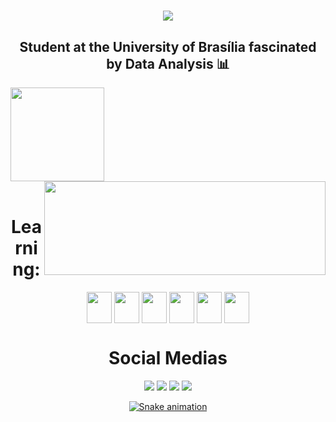 <h1 align="center">
<img src="https://readme-typing-svg.herokuapp.com/?font=Righteous&size=35&center=true&vCenter=true&width=500&height=70&duration=4000&lines=Welcome!+👋;+I'm+João+Pedro+Uehara!;" />
</h1>

<h2 align="center">Student at the University of Brasília fascinated by Data Analysis 📊</h2>   

<div>
  <img  height="150em" src="https://github-readme-stats.vercel.app/api?username=JoaoPedroUehara&show_icons=true&include_all_commits=true&theme=blue-green"/>
  <img align="right" height="150em" width="450em" src="https://github-readme-stats.vercel.app/api/top-langs/?username=JoaoPedroUehara&layout=compact&langs_count=16&theme=blue-green"/>
</div>    

<div  align="center"> 
  <div style="display: inline_block"><br>
  <h1 align="center">Learning:</h1>
  <img align="center" height="50" width="40" src="https://cdn.jsdelivr.net/gh/devicons/devicon@latest/icons/python/python-original.svg"/>
  <img align="center" height="50" width="40" src="https://cdn.jsdelivr.net/gh/devicons/devicon@latest/icons/azuresqldatabase/azuresqldatabase-original.svg"/>  
  <img align="center" height="50" width="40" src="https://cdn.jsdelivr.net/gh/devicons/devicon@latest/icons/html5/html5-original.svg"/>
  <img align="center" height="50" width="40" src="https://cdn.jsdelivr.net/gh/devicons/devicon@latest/icons/css3/css3-original.svg"/>
  <img align="center" height="50" width="40" src="https://cdn.jsdelivr.net/gh/devicons/devicon@latest/icons/javascript/javascript-original.svg"/>
  <img align="center" height="50" width="40" src="https://cdn.jsdelivr.net/gh/devicons/devicon@latest/icons/java/java-original.svg"/>
  <h1 align="center">Social Medias</h1>
  <a href="https://t.me/JoaoUehara" target="_blank"><img src="https://img.shields.io/badge/Telegram-2CA5E0?style=for-the-badge&logo=telegram&logoColor=white" target="_blank"></a>
  <a href="https://instagram.com/_jpuehara" target="_blank"><img src="https://img.shields.io/badge/-Instagram-%23E4405F?style=for-the-badge&logo=instagram&logoColor=white" target="_blank"></a>
  <a href = "ueharanegocios@gmail.com"><img src="https://img.shields.io/badge/-Gmail-%23333?style=for-the-badge&logo=gmail&logoColor=white" target="_blank"></a>
  <a href="www.linkedin.com/in/joão-pedro-uehara-8b183628b" target="_blank"><img src="https://img.shields.io/badge/-LinkedIn-%230077B5?style=for-the-badge&logo=linkedin&logoColor=white" target="_blank">
</div>


![Snake animation](https://github.com/JoaoPedroUehara/JoaoPedroUehara/blob/output/github-contribution-grid-snake.svg)
